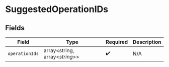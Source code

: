 # SuggestedOperationIDs


## Fields

| Field                          | Type                           | Required                       | Description                    |
| ------------------------------ | ------------------------------ | ------------------------------ | ------------------------------ |
| `operationIds`                 | array<string, array<*string*>> | :heavy_check_mark:             | N/A                            |